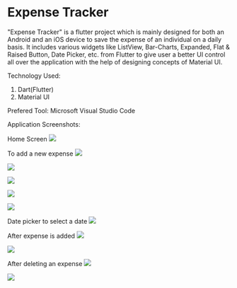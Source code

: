 # Expense Tracker

"Expense Tracker" is a flutter project which is mainly designed for both an Android and an iOS device to save the expense of an individual on a daily basis. It includes various widgets like ListView, Bar-Charts, Expanded, Flat & Raised Button, Date Picker, etc. from Flutter to give user a better UI control all over the application with the help of designing concepts of Material UI.

Technology Used:
  1. Dart(Flutter)
  2. Material UI
  
Prefered Tool: Microsoft Visual Studio Code

Application Screenshots:

Home Screen
![](screenshots/1.jpg)

To add a new expense
![](screenshots/2.jpg)

![](screenshots/4.jpg)

![](screenshots/6.jpg)

![](screenshots/7.jpg)

![](screenshots/8.jpg)

Date picker to select a date
![](screenshots/3.jpg)

After expense is added
![](screenshots/5.jpg)

![](screenshots/9.jpg)

After deleting an expense
![](screenshots/10.jpg)

![](screenshots/11.jpg)
